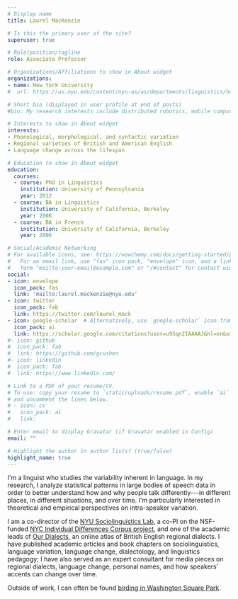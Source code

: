 ```yaml
---
# Display name
title: Laurel MacKenzie

# Is this the primary user of the site?
superuser: true

# Role/position/tagline
role: Associate Professor

# Organizations/Affiliations to show in About widget
organizations:
- name: New York University
#  url: https://as.nyu.edu/content/nyu-as/as/departments/linguistics/homepage.html

# Short bio (displayed in user profile at end of posts)
#bio: My research interests include distributed robotics, mobile computing and programmable matter.

# Interests to show in About widget
interests:
- Phonological, morphological, and syntactic variation
- Regional varieties of British and American English
- Language change across the lifespan

# Education to show in About widget
education:
  courses:
  - course: PhD in Linguistics
    institution: University of Pennsylvania
    year: 2012
  - course: BA in Linguistics
    institution: University of California, Berkeley
    year: 2006
  - course: BA in French
    institution: University of California, Berkeley
    year: 2006

# Social/Academic Networking
# For available icons, see: https://wowchemy.com/docs/getting-started/page-builder/#icons
#   For an email link, use "fas" icon pack, "envelope" icon, and a link in the
#   form "mailto:your-email@example.com" or "/#contact" for contact widget.
social:
- icon: envelope
  icon_pack: fas
  link: 'mailto:laurel.mackenzie@nyu.edu'
- icon: twitter
  icon_pack: fab
  link: https://twitter.com/laurel_mack
- icon: google-scholar  # Alternatively, use `google-scholar` icon from `ai` icon pack
  icon_pack: ai
  link: https://scholar.google.com/citations?user=u95qn2IAAAAJ&hl=en&oi=ao
#- icon: github
#  icon_pack: fab
#  link: https://github.com/gcushen
#- icon: linkedin
#  icon_pack: fab
#  link: https://www.linkedin.com/

# Link to a PDF of your resume/CV.
# To use: copy your resume to `static/uploads/resume.pdf`, enable `ai` icons in `params.toml`, 
# and uncomment the lines below.
# - icon: cv
#   icon_pack: ai
#   link: 

# Enter email to display Gravatar (if Gravatar enabled in Config)
email: ""

# Highlight the author in author lists? (true/false)
highlight_name: true
---
```


I'm a linguist who studies the variability inherent in language. In my research, I analyze statistical patterns in large bodies of speech data in order to better understand how and why people talk differently---in different places, in different situations, and over time. I'm particularly interested in theoretical and empirical perspectives on intra-speaker variation.

I am a co-director of the [NYU Sociolinguistics Lab](https://wp.nyu.edu/sociolab/), a co-PI on the NSF-funded [NYC Individual Differences Corpus project](https://www.nsf.gov/awardsearch/showAward?AWD_ID=2234098&HistoricalAwards=false), and one of the academic leads of [Our Dialects](https://www.ourdialects.uk/), an online atlas of British English regional dialects. I have published academic articles and book chapters on sociolinguistics, language variation, language change, dialectology, and linguistics pedagogy; I have also served as an expert consultant for media pieces on regional dialects, language change, personal names, and how speakers’ accents can change over time.

Outside of work, I can often be found [birding in Washington Square Park](https://ebird.org/hotspot/L1628412).
